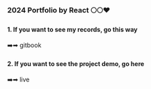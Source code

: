 ### 2024 Portfolio by React 🌕🌕❤️ 
#### 1. If you want to see my records, go this way </br> 
<a hre="https://yunamoon.gitbook.io/yuna-react2024/"> ➡️➡ gitbook <a/>
#### 2. If you want to see the project demo, go here </br> 
<a hre="https://yunamoon.gitbook.io/yuna-react/"> ➡️➡ live <a/>
